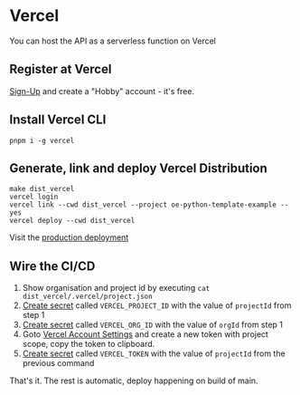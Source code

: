 # Vercel

You can host the API as a serverless function on Vercel

## Register at Vercel

[Sign-Up](https://vercel.com/signup) and create a "Hobby" account - it's free.

## Install Vercel CLI

```shell
pnpm i -g vercel
```

## Generate, link and deploy Vercel Distribution

```shell
make dist_vercel
vercel login
vercel link --cwd dist_vercel --project oe-python-template-example --yes
vercel deploy --cwd dist_vercel
```

Visit the [production deployment](https://oe-python-template-example.vercel.app/)

## Wire the CI/CD

1. Show organisation and project id by executing `cat dist_vercel/.vercel/project.json`
2. [Create secret](https://github.com/helmut-hoffer-von-ankershoffen/oe-python-template-example/settings/secrets/actions/new) called `VERCEL_PROJECT_ID` with the value of `projectId` from step 1
3. [Create secret](https://github.com/helmut-hoffer-von-ankershoffen/oe-python-template-example/settings/secrets/actions/new) called `VERCEL_ORG_ID` with the value of `orgId` from step 1
4. Goto [Vercel Account Settings](https://vercel.com/account/settings/tokens) and create a new token with project scope, copy the token to clipboard.
5. [Create secret](https://github.com/helmut-hoffer-von-ankershoffen/oe-python-template-example/settings/secrets/actions/new) called `VERCEL_TOKEN` with the value of `projectId` from the previous command

That's it. The rest is automatic, deploy happening on build of main.
